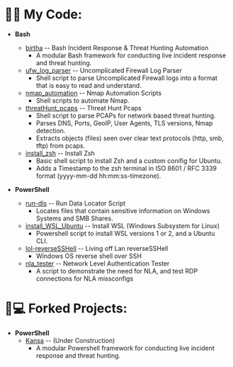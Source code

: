 <h1>👨‍💻 My Code:</h1>

- <b>Bash</b>
  - [birtha](https://github.com/ArronJablonowski/birtha) -- Bash Incident Response & Threat Hunting Automation
    - A modular Bash framework for conducting live incident response and threat hunting.  
  - [ufw_log_parser](https://github.com/ArronJablonowski/ufw_log_parser) -- Uncomplicated Firewall Log Parser
    - Shell script to parse Uncomplicated Firewall logs into a format that is easy to read and understand. 
  - [nmap_automation](https://github.com/ArronJablonowski/Nmap_Automation) -- Nmap Automation Scripts 
    - Shell scripts to automate Nmap. 
  - [threatHunt_pcaps](https://github.com/ArronJablonowski/threatHunt_pcaps) -- Threat Hunt Pcaps
    - Shell script to parse PCAPs for network based threat hunting.
    - Parses DNS, Ports, GeoIP, User Agents, TLS versions, Nmap detection.
    - Extracts objects (files) seen over clear text protocols (http, smb, tftp) from pcaps.   
  - [install_zsh](https://github.com/ArronJablonowski/install_zsh) -- Install Zsh
    - Basic shell script to install Zsh and a custom conifig for Ubuntu.
    - Adds a Timestamp to the zsh terminal in ISO 8601 / RFC 3339 format (yyyy-mm-dd hh:mm:ss-timezone).   


- <b>PowerShell</b> 
  - [run-dls](https://github.com/ArronJablonowski/Run-DLS) -- Run Data Locator Script 
    - Locates files that contain sensitive information on Windows Systems and SMB Shares.    
  - [install_WSL_Ubuntu](https://github.com/ArronJablonowski/install_WSL_Ubuntu) -- Install WSL (Windows Subsystem for Linux)
    - Powershell script to install WSL versions 1 or 2, and a Ubuntu CLI.  
  - [lol-reverseSSHell](https://github.com/ArronJablonowski/lol-reverseSSHell) -- Living off Lan reverseSSHell
    - Windows OS reverse shell over SSH
  - [nla_tester](https://github.com/ArronJablonowski/nla_tester) -- Network Level Authentication Tester 
    - A script to demonstrate the need for NLA, and test RDP connections for NLA missconfigs  
  
<h1>🍴💻 Forked Projects:</h1>

- <b>PowerShell</b>
  - [Kansa](https://github.com/ArronJablonowski/Kansa) -- (Under Construction) 
    - A modular Powershell framework for conducting live incident response and threat hunting.
  
<!--
**ArronJablonowski/ArronJablonowski** is a ✨ _special_ ✨ repository because its `README.md` (this file) appears on your GitHub profile.

Here are some ideas to get you started:

- 🔭 I’m currently working on ...
- 🌱 I’m currently learning ...
- 💬 Ask me about ...
- 📫 How to reach me: ...
- 👯 🤔 😄 ⚡ ☕
### Hi there 👋
-->
